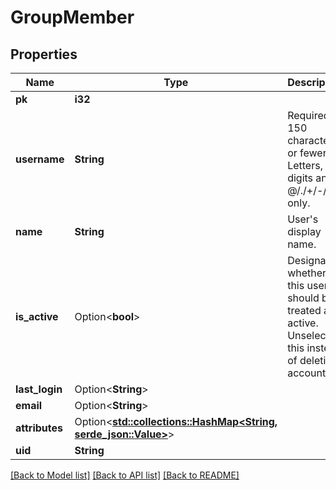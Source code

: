 # GroupMember

## Properties

Name | Type | Description | Notes
------------ | ------------- | ------------- | -------------
**pk** | **i32** |  | [readonly]
**username** | **String** | Required. 150 characters or fewer. Letters, digits and @/./+/-/_ only. | 
**name** | **String** | User's display name. | 
**is_active** | Option<**bool**> | Designates whether this user should be treated as active. Unselect this instead of deleting accounts. | [optional]
**last_login** | Option<**String**> |  | [optional]
**email** | Option<**String**> |  | [optional]
**attributes** | Option<[**std::collections::HashMap<String, serde_json::Value>**](serde_json::Value.md)> |  | [optional]
**uid** | **String** |  | [readonly]

[[Back to Model list]](../README.md#documentation-for-models) [[Back to API list]](../README.md#documentation-for-api-endpoints) [[Back to README]](../README.md)


